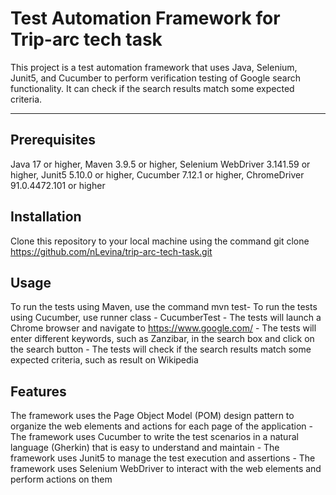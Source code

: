 # Test Automation Framework for Trip-arc tech task

This project is a test automation framework that uses Java, Selenium, Junit5, and Cucumber to perform verification testing of Google search functionality. It can check if the search results match some expected criteria.

***

## Prerequisites

Java 17 or higher, Maven 3.9.5 or higher, Selenium WebDriver 3.141.59 or higher, Junit5 5.10.0 or higher, Cucumber 7.12.1 or higher, ChromeDriver 91.0.4472.101 or higher

## Installation

Clone this repository to your local machine using the command git clone https://github.com/nLevina/trip-arc-tech-task.git 

## Usage

To run the tests using Maven, use the command mvn test- To run the tests using Cucumber, use runner class - CucumberTest - The tests will launch a Chrome browser and navigate to https://www.google.com/ - The tests will enter different keywords, such as Zanzibar, in the search box and click on the search button - The tests will check if the search results match some expected criteria, such as result on Wikipedia 

## Features

The framework uses the Page Object Model (POM) design pattern to organize the web elements and actions for each page of the application - The framework uses Cucumber to write the test scenarios in a natural language (Gherkin) that is easy to understand and maintain - The framework uses Junit5 to manage the test execution and assertions - The framework uses Selenium WebDriver to interact with the web elements and perform actions on them
